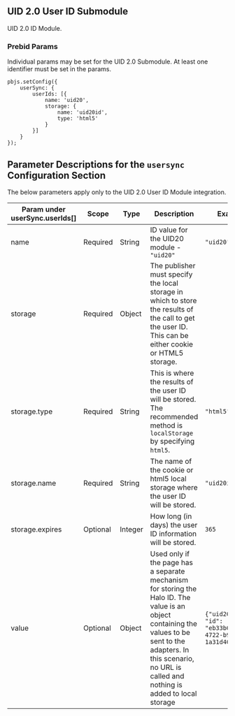 ## UID 2.0 User ID Submodule

UID 2.0 ID Module.

### Prebid Params

Individual params may be set for the UID 2.0 Submodule. At least one identifier must be set in the params.

```
pbjs.setConfig({
    userSync: {
        userIds: [{
            name: 'uid20',
            storage: {
                name: 'uid20id',
                type: 'html5'
            }
        }]
    }
});
```
## Parameter Descriptions for the `usersync` Configuration Section
The below parameters apply only to the UID 2.0 User ID Module integration.

| Param under userSync.userIds[] | Scope | Type | Description | Example |
| --- | --- | --- | --- | --- |
| name | Required | String | ID value for the UID20 module - `"uid20"` | `"uid20"` |
| storage | Required | Object | The publisher must specify the local storage in which to store the results of the call to get the user ID. This can be either cookie or HTML5 storage. | |
| storage.type | Required | String | This is where the results of the user ID will be stored. The recommended method is `localStorage` by specifying `html5`. | `"html5"` |
| storage.name | Required | String | The name of the cookie or html5 local storage where the user ID will be stored. | `"uid20id"` |
| storage.expires | Optional | Integer | How long (in days) the user ID information will be stored. | `365` |
| value | Optional | Object | Used only if the page has a separate mechanism for storing the Halo ID. The value is an object containing the values to be sent to the adapters. In this scenario, no URL is called and nothing is added to local storage | `{"uid20": { "id": "eb33b0cb-8d35-4722-b9c0-1a31d4064888"}}` |
